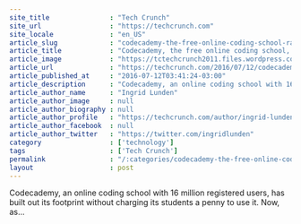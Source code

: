 ```yaml
---
site_title               : "Tech Crunch"
site_url                 : "https://techcrunch.com"
site_locale              : "en_US"
article_slug             : "codecademy-the-free-online-coding-school-raises-another-s30m-led-by-naspers"
article_title            : "Codecademy, the free online coding school, raises another $30M led by Naspers"
article_image            : "https://tctechcrunch2011.files.wordpress.com/2016/06/500853966.jpg?w=764&h=400&crop=1"
article_url              : "https://techcrunch.com/2016/07/12/codecademy-the-free-online-coding-school-raises-another-30m-led-by-naspers/"
article_published_at     : "2016-07-12T03:41:24-03:00"
article_description      : "Codecademy, an online coding school with 16 million registered users, has built out its footprint without charging its students a penny to use it. Now, as..."
article_author_name      : "Ingrid Lunden"
article_author_image     : null
article_author_biography : null
article_author_profile   : "https://techcrunch.com/author/ingrid-lunden/"
article_author_facebook  : null
article_author_twitter   : "https://twitter.com/ingridlunden"
category                 : ['technology']
tags                     : ['Tech Crunch']
permalink                : "/:categories/codecademy-the-free-online-coding-school-raises-another-s30m-led-by-naspers/"
layout                   : post
---
```


Codecademy, an online coding school with 16 million registered users, has built out its footprint without charging its students a penny to use it. Now, as...
